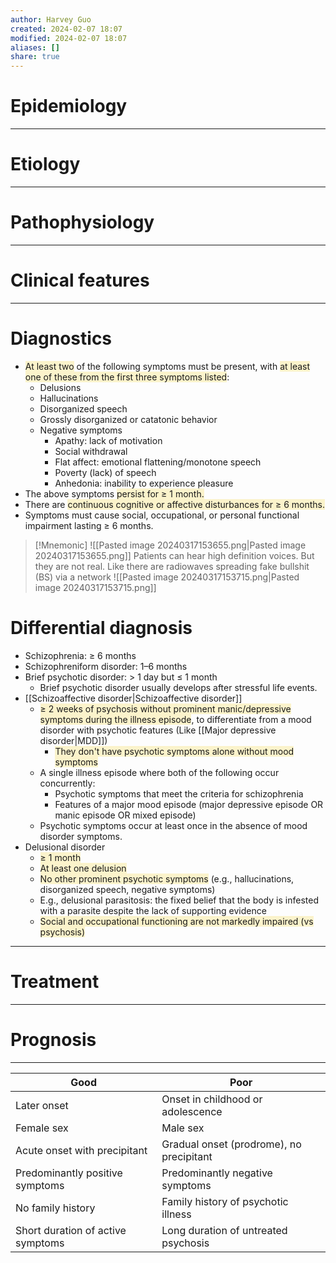 ```yaml
---
author: Harvey Guo
created: 2024-02-07 18:07
modified: 2024-02-07 18:07
aliases: []
share: true
---
```

# Epidemiology


---
# Etiology


---
# Pathophysiology


---
# Clinical features


---
# Diagnostics
- <span style="background:rgba(240, 200, 0, 0.2)">At least two</span> of the following symptoms must be present, with <span style="background:rgba(240, 200, 0, 0.2)">at least one of these from the first three symptoms listed</span>:
	- Delusions
	- Hallucinations
	- Disorganized speech
	- Grossly disorganized or catatonic behavior
	- Negative symptoms
		- Apathy: lack of motivation
		- Social withdrawal
		- Flat affect: emotional flattening/monotone speech
		- Poverty (lack) of speech
		- Anhedonia: inability to experience pleasure
- The above symptoms <span style="background:rgba(240, 200, 0, 0.2)">persist for ≥ 1 month.</span>
- There are <span style="background:rgba(240, 200, 0, 0.2)">continuous cognitive or affective disturbances for ≥ 6 months.</span>
- Symptoms must cause social, occupational, or personal functional impairment lasting ≥ 6 months.
>[!Mnemonic] 
>![[Pasted image 20240317153655.png|Pasted image 20240317153655.png]]
>Patients can hear high definition voices.
>But they are not real. Like there are radiowaves spreading fake bullshit (BS) via a network
>![[Pasted image 20240317153715.png|Pasted image 20240317153715.png]]
# Differential diagnosis
- Schizophrenia: ≥ 6 months
- Schizophreniform disorder: 1–6 months
- Brief psychotic disorder: > 1 day but ≤ 1 month
	- Brief psychotic disorder usually develops after stressful life events.
- [[Schizoaffective disorder|Schizoaffective disorder]]
	- <span style="background:rgba(240, 200, 0, 0.2)">≥ 2 weeks of psychosis without prominent manic/depressive symptoms during the illness episode</span>, to differentiate from a mood disorder with psychotic features (Like [[Major depressive disorder|MDD]])
		- <span style="background:rgba(240, 200, 0, 0.2)">They don't have psychotic symptoms alone without mood symptoms</span>
	- A single illness episode where both of the following occur concurrently:
		- Psychotic symptoms that meet the criteria for schizophrenia
		- Features of a major mood episode (major depressive episode OR manic episode OR mixed episode)
	- Psychotic symptoms occur at least once in the absence of mood disorder symptoms.
- Delusional disorder
	- <span style="background:rgba(240, 200, 0, 0.2)">≥ 1 month</span>
	- <span style="background:rgba(240, 200, 0, 0.2)">At least one delusion</span>
	- <span style="background:rgba(240, 200, 0, 0.2)">No other prominent psychotic symptoms</span> (e.g., hallucinations, disorganized speech, negative symptoms) 
	- E.g., delusional parasitosis: the fixed belief that the body is infested with a parasite despite the lack of supporting evidence
	- <span style="background:rgba(240, 200, 0, 0.2)">Social and occupational functioning are not markedly impaired (vs psychosis)</span>

---
# Treatment


---
# Prognosis
---

| Good                                      | Poor                                      |
|-------------------------------------------|-------------------------------------------|
| Later onset                               | Onset in childhood or adolescence         |
| Female sex                                | Male sex                                  |
| Acute onset with precipitant              | Gradual onset (prodrome), no precipitant  |
| Predominantly positive symptoms           | Predominantly negative symptoms           |
| No family history                         | Family history of psychotic illness       |
| Short duration of active symptoms         | Long duration of untreated psychosis      |

